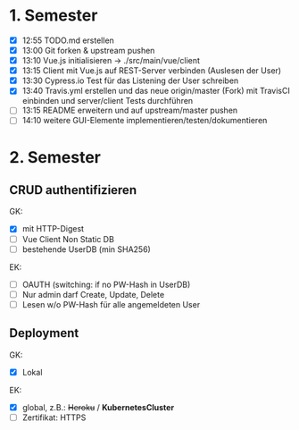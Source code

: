 # 1. Semester

* [X] 12:55 TODO.md erstellen
* [X] 13:00 Git forken & upstream pushen
* [x] 13:10 Vue.js initialisieren -> ./src/main/vue/client
* [x] 13:15 Client mit Vue.js auf REST-Server verbinden (Auslesen der User)
* [x] 13:30 Cypress.io Test für das Listening der User schreiben
* [x] 13:40 Travis.yml erstellen und das neue origin/master (Fork) mit TravisCI einbinden und server/client Tests durchführen
* [ ] 13:15 README erweitern und auf upstream/master pushen
* [ ] 14:10 weitere GUI-Elemente implementieren/testen/dokumentieren

# 2. Semester

## CRUD authentifizieren

GK:
* [x] mit HTTP-Digest
* [ ] Vue Client Non Static DB
* [ ] bestehende UserDB (min SHA256)

EK:
* [ ] OAUTH (switching: if no PW-Hash in UserDB)
* [ ] Nur admin darf Create, Update, Delete
* [ ] Lesen w/o PW-Hash für alle angemeldeten User

## Deployment

GK:
* [x] Lokal


EK:
* [x] global, z.B.: ~~Heroku~~ / __KubernetesCluster__
* [ ] Zertifikat: HTTPS